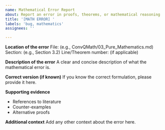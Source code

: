 ```yaml
---
name: Mathematical Error Report
about: Report an error in proofs, theorems, or mathematical reasoning
title: '[MATH ERROR] '
labels: 'bug, mathematics'
assignees: ''

---
```


**Location of the error**
File: (e.g., ConvQMath/03_Pure_Mathematics.md)
Section: (e.g., Section 3.2)
Line/Theorem number: (if applicable)

**Description of the error**
A clear and concise description of what the mathematical error is.

**Correct version (if known)**
If you know the correct formulation, please provide it here.

**Supporting evidence**
- References to literature
- Counter-examples
- Alternative proofs

**Additional context**
Add any other context about the error here.